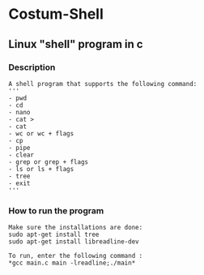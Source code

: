 # Costum-Shell
## Linux "shell" program in c

### Description
    A shell program that supports the following command:
    '''
    - pwd
    - cd
    - nano
    - cat >
    - cat
    - wc or wc + flags
    - cp
    - pipe
    - clear
    - grep or grep + flags
    - ls or ls + flags
    - tree
    - exit
    '''

### How to run the program
    Make sure the installations are done:
    sudo apt-get install tree
    sudo apt-get install libreadline-dev

    To run, enter the following command :
    *gcc main.c main -lreadline;./main* 
